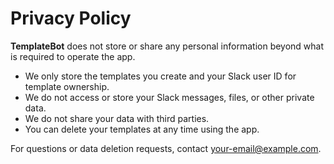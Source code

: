 # Privacy Policy

**TemplateBot** does not store or share any personal information beyond what is required to operate the app.

- We only store the templates you create and your Slack user ID for template ownership.
- We do not access or store your Slack messages, files, or other private data.
- We do not share your data with third parties.
- You can delete your templates at any time using the app.

For questions or data deletion requests, contact [your-email@example.com](mailto:your-email@example.com).
